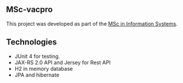 ## MSc-vacpro

This project was developed as part of the [MSc in Information Systems].


## Technologies
  - JUnit 4 for testing.
  - JAX-RS 2.0 API and Jersey for Rest API
  - H2 in memory database
  - JPA and hibernate
  
 [MSc in Information Systems]:<http://mscis.cs.aueb.gr/el/normal/home>
